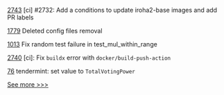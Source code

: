 
[2743](https://github.com/hyperledger/iroha/pull/2743) [ci] #2732: Add a conditions to update iroha2-base images and add PR labels

[1779](https://github.com/hyperledger/indy-node/pull/1779) Deleted config files removal

[1013](https://github.com/hyperledger/solang/pull/1013) Fix random test failure in test_mul_within_range

[2740](https://github.com/hyperledger/iroha/pull/2740) [ci]: Fix `buildx` error with `docker/build-push-action`

[76](https://github.com/hyperledger-labs/yui-relayer/pull/76) tendermint: set value to `TotalVotingPower`


[See more >>>](https://start-here.hyperledger.org/pull-requests)
